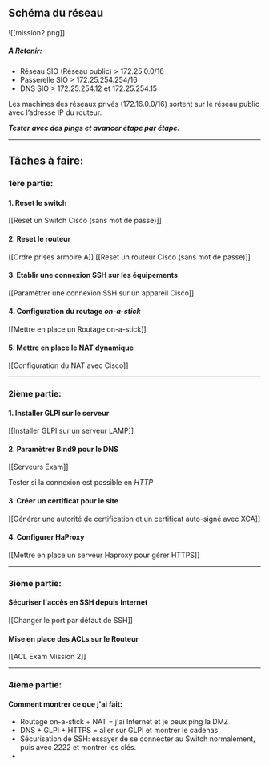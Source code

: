 
## Schéma du réseau
![[mission2.png]]
##### A Retenir:

- Réseau SIO (Réseau public) > 172.25.0.0/16
- Passerelle SIO > 172.25.254.254/16
- DNS SIO > 172.25.254.12 et 172.25.254.15

Les machines des réseaux privés (172.16.0.0/16) sortent sur le réseau public avec l’adresse IP du routeur.

***Tester avec des pings et avancer étape par étape.***

***

## Tâches à faire: 

### 1ère partie:

#### 1. Reset le switch

[[Reset un Switch Cisco (sans mot de passe)]]

#### 2. Reset le routeur

[[Ordre prises armoire A]]
[[Reset un routeur Cisco (sans mot de passe)]]

#### 3. Etablir une connexion SSH sur les équipements

[[Paramètrer une connexion SSH sur un appareil Cisco]]

#### 4. Configuration du routage *on-a-stick*

[[Mettre en place un Routage on-a-stick]]

#### 5. Mettre en place le NAT dynamique 

[[Configuration du NAT avec Cisco]]

***

### 2ième partie:

#### 1. Installer GLPI sur le serveur

[[Installer GLPI sur un serveur LAMP]]

#### 2. Paramètrer Bind9 pour le DNS

[[Serveurs Exam]]

Tester si la connexion est possible en *HTTP*

#### 3. Créer un certificat pour le site

[[Générer une autorité de certification et un certificat auto-signé avec XCA]]

#### 4. Configurer HaProxy

[[Mettre en place un serveur Haproxy pour gérer HTTPS]]

***

### 3ième partie:

#### Sécuriser l'accès en SSH depuis Internet

[[Changer le port par défaut de SSH]]

#### Mise en place des ACLs sur le Routeur

[[ACL Exam Mission 2]]

***

### 4ième partie:

#### Comment montrer ce que j'ai fait: 

- Routage on-a-stick + NAT = j'ai Internet et je peux ping la DMZ
- DNS + GLPI + HTTPS = aller sur GLPI et montrer le cadenas
- Sécurisation de SSH: essayer de se connecter au Switch normalement, puis avec 2222 et montrer les clés.
- 

